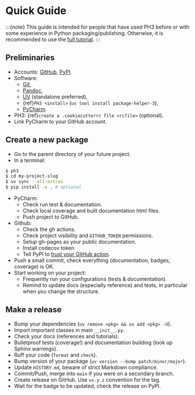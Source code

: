 # Quick Guide

:::{note}
This guide is intended for people that have used PH3 before or with some experience in Python packaging/publishing. 
Otherwise, it is recommended to use the [full tutorial](tutorial.md).
:::

## Preliminaries

- Accounts: [GitHub](https://github.com/), [PyPI](https://pypi.org/).
- Software: 
  - [Git](https://git-scm.com/downloads), 
  - [Pandoc](https://pandoc.org/installing.html), 
  - [UV](https://docs.astral.sh/uv/getting-started/installation/) (standalone preferred), 
  - {ref}`PH3 <install>` (`uv tool install package-helper-3`), 
  - [PyCharm](https://www.jetbrains.com/pycharm/download/).
- PH3: {ref}`create a .cookiecutterrc file <rcfile>` (optional).
- Link PyCharm to your GitHub account.

## Create a new package
- Go to the parent directory of your future project.
- In a terminal:

```bash
$ ph3
$ cd my-project-slug
$ uv sync --all-extras
$ pip install -e . # optional
```

- PyCharm:
  - Check run test & documentation.
  - Check local coverage and built documentation html files.
  - Push project to GitHub.
- Github:
  - Check the gh actions.
  - Check project visibility and `GITHUB_TOKEN` permissions.
  - Setup gh-pages as your public documentation.
  - Install codecov token
  - Tell PyPI to [trust your GitHub action](https://docs.pypi.org/trusted-publishers/).
- Push a small commit, check everything (documentation, badges, coverage) is OK.
- Start working on your project:
  - Frequently run your configurations (tests & documentation).
  - Remind to update docs (especially reference) and tests, in particular when you change the structure.

## Make a release

- Bump your dependencies (`uv remove <pkg> && uv add <pkg> -U`).
- Import important classes in main `__init__.py`.
- Check your docs (references and tutorials).
- Bulletproof tests (coverage!) and documentation building (look up Sphinx warnings).
- Ruff your code (`format` and `check`).
- Bump version of your package (`uv version --bump patch/minor/major`).
- Update `HISTORY.md`, beware of strict Markdown compliance.
- Commit/Push, merge into `main` if you were on a secondary branch.
- Create release on GitHub. Use `vx.y.z` convention for the tag.
- Wait for the badge to be updated, check the release on PyPI.